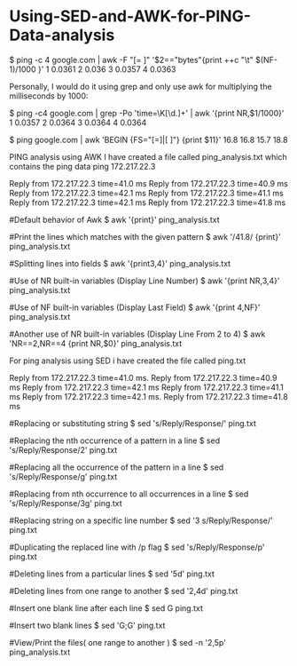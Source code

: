 # Using-SED-and-AWK-for-PING-Data-analysis
$ ping -c 4 google.com | 
    awk -F "[= ]" '$2=="bytes"{print ++c "\t" $(NF-1)/1000 }' 
1   0.0361
2   0.036
3   0.0357
4   0.0363

Personally, I would do it using grep and only use awk for multiplying the milliseconds by 1000:

$ ping -c4 google.com | grep -Po 'time=\K[\d.]+' | awk '{print NR,$1/1000}'
1 0.0357
2 0.0364
3 0.0364
4 0.0364

$ ping google.com | awk 'BEGIN {FS="[=]|[ ]"} {print $11}'
16.8
16.8
15.7
18.8

PING analysis using AWK I have created a file called ping_analysis.txt which contains the ping data ping 172.217.22.3

Reply from 172.217.22.3 time=41.0 ms Reply from 172.217.22.3 time=40.9 ms Reply from 172.217.22.3 time=42.1 ms Reply from 172.217.22.3 time=41.1 ms Reply from 172.217.22.3 time=42.1 ms Reply from 172.217.22.3 time=41.8 ms

#Default behavior of Awk $ awk '{print}' ping_analysis.txt

#Print the lines which matches with the given pattern $ awk '/41.8/ {print}' ping_analysis.txt

#Splitting lines into fields $ awk '{print$3,$4}' ping_analysis.txt

#Use of NR built-in variables (Display Line Number) $ awk '{print NR,$3,$4}' ping_analysis.txt

#Use of NF built-in variables (Display Last Field) $ awk '{print $4,$NF}' ping_analysis.txt

#Another use of NR built-in variables (Display Line From 2 to 4) $ awk 'NR==2,NR==4 {print NR,$0}' ping_analysis.txt

For ping analysis using SED i have created the file called ping.txt 

Reply from 172.217.22.3 time=41.0 ms. Reply from 172.217.22.3 time=40.9 ms Reply from 172.217.22.3 time=42.1 ms Reply from 172.217.22.3 time=41.1 ms Reply from 172.217.22.3 time=42.1 ms. Reply from 172.217.22.3 time=41.8 ms

#Replacing or substituting string $ sed 's/Reply/Response/' ping.txt

#Replacing the nth occurrence of a pattern in a line $ sed 's/Reply/Response/2' ping.txt

#Replacing all the occurrence of the pattern in a line $ sed 's/Reply/Response/g' ping.txt

#Replacing from nth occurrence to all occurrences in a line $ sed 's/Reply/Response/3g' ping.txt

#Replacing string on a specific line number $ sed '3 s/Reply/Response/' ping.txt

#Duplicating the replaced line with /p flag $ sed 's/Reply/Response/p' ping.txt

#Deleting lines from a particular lines $ sed '5d' ping.txt

#Deleting lines from one range to another $ sed '2,4d' ping.txt

#Insert one blank line after each line $ sed G ping.txt

#Insert two blank lines $ sed 'G;G' ping.txt

#View/Print the files( one range to another ) $ sed -n '2,5p' ping_analysis.txt
